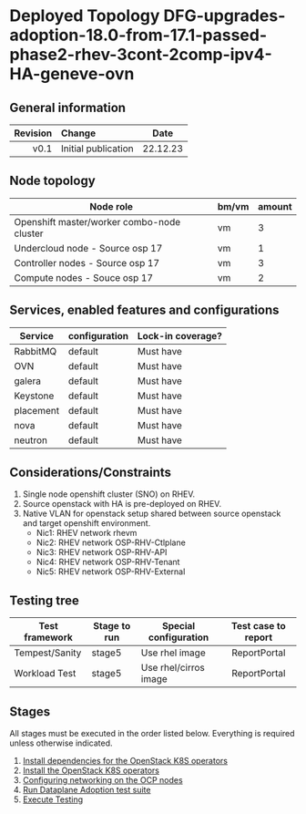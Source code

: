 # Deployed Topology DFG-upgrades-adoption-18.0-from-17.1-passed-phase2-rhev-3cont-2comp-ipv4-HA-geneve-ovn

## General information

| Revision | Change                | Date             |
|--------: | :-------------------- | :--------------: |
| v0.1     | Initial publication   | 22.12.23      |

## Node topology
| Node role                                     | bm/vm | amount |
| --------------------------------------------- | ----- | ------ |
| Openshift master/worker combo-node cluster    | vm    | 3      |
| Undercloud node - Source osp 17               | vm    | 1      |
| Controller nodes - Source osp 17              | vm    | 3      |
| Compute nodes    - Souce osp 17               | vm    | 2      |


## Services, enabled features and configurations
| Service                                     | configuration                   | Lock-in coverage?  |
| ------------------------------------------- | ------------------------------- | ------------------ |
| RabbitMQ                                    | default                         | Must have          |
| OVN                                         | default                         | Must have          |
| galera                                      | default                         | Must have          |
| Keystone                                    | default                         | Must have          |
| placement                                   | default                         | Must have          |
| nova                                        | default                         | Must have          |
| neutron                                     | default                         | Must have          |

## Considerations/Constraints

1. Single node openshift cluster (SNO) on RHEV.
2. Source openstack with HA is pre-deployed on RHEV.
3. Native VLAN for openstack setup shared between source openstack and target openshift environment.
   - Nic1: RHEV network rhevm
   - Nic2: RHEV network OSP-RHV-Ctlplane
   - Nic3: RHEV network OSP-RHV-API
   - Nic4: RHEV network OSP-RHV-Tenant
   - Nic5: RHEV network OSP-RHV-External

## Testing tree

| Test framework   | Stage to run | Special configuration                 | Test case to report |
| ---------------- | ------------ | ---------------------                 | :-----------------: |
| Tempest/Sanity   | stage5       | Use rhel image                        | ReportPortal        |
| Workload Test    | stage5       | Use rhel/cirros image                 | ReportPortal        |

## Stages

All stages must be executed in the order listed below.  Everything is required unless otherwise indicated.

1. [Install dependencies for the OpenStack K8S operators](stage1)
2. [Install the OpenStack K8S operators](stage2)
3. [Configuring networking on the OCP nodes](stage3)
4. [Run Dataplane Adoption test suite](stage4)
5. [Execute Testing](stage5)
